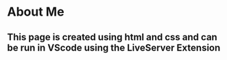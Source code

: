 # About Me

## This page is created using html and css and can be run in VScode using the LiveServer Extension 
